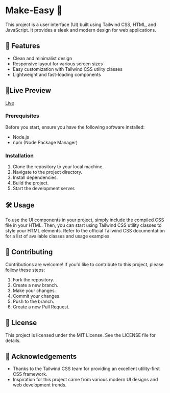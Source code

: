 # Make-Easy 🚀

This project is a user interface (UI) built using Tailwind CSS, HTML, and JavaScript. It provides a sleek and modern design for web applications.

## 🎨 Features

- Clean and minimalist design
- Responsive layout for various screen sizes
- Easy customization with Tailwind CSS utility classes
- Lightweight and fast-loading components

## 🚀Live Preview
[Live](https://lighthearted-souffle-9ec872.netlify.app/)

### Prerequisites

Before you start, ensure you have the following software installed:

- Node.js
- npm (Node Package Manager)

### Installation

1. Clone the repository to your local machine.
2. Navigate to the project directory.
3. Install dependencies.
4. Build the project.
5. Start the development server.

## 🛠️ Usage

To use the UI components in your project, simply include the compiled CSS file in your HTML. Then, you can start using Tailwind CSS utility classes to style your HTML elements. Refer to the official Tailwind CSS documentation for a list of available classes and usage examples.

## 🤝 Contributing

Contributions are welcome! If you'd like to contribute to this project, please follow these steps:
1. Fork the repository.
2. Create a new branch.
3. Make your changes.
4. Commit your changes.
5. Push to the branch.
6. Create a new Pull Request.

## 📄 License

This project is licensed under the MIT License. See the LICENSE file for details.

## 🙏 Acknowledgements

- Thanks to the Tailwind CSS team for providing an excellent utility-first CSS framework.
- Inspiration for this project came from various modern UI designs and web development trends.
